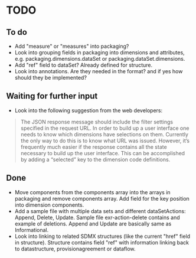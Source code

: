 # TODO

## To do

- Add "measure" or "measures" into packaging?
- Look into grouping fields in packaging into dimensions and attributes, e.g. packaging.dimensions.dataSet or
packaging.dataSet.dimensions.
- Add "ref" field to dataSet? Already defined for structure.
- Look into annotations. Are they needed in the format? and if yes how should they be implemented?

## Waiting for further input

- Look into the following suggestion from the web developers:

> The JSON response message should include the filter settings specified in the request URL. 
> In order to build up a user interface one needs to know which dimensions have selections on them. 
> Currently the only way to do this is to know what URL was issued. 
> However, it’s frequently much easier if the response contains all the state necessary to build up the user interface. 
> This can be accomplished by adding a “selected” key to the dimension code definitions.

## Done
- Move components from the components array into the arrays in packaging and remove components array. Add field for the key position into dimension components.
- Add a sample file with multiple data sets and different dataSetActions: Append, Delete, Update. 
Sample file exr-action-delete contains and example of deletions. Append and Update are basically same as Informational.
- Look into linking to related SDMX structures (like the current "href" field in structure). Structure contains field "ref"
with information linking back to datastructure, provisionagreement or dataflow.
